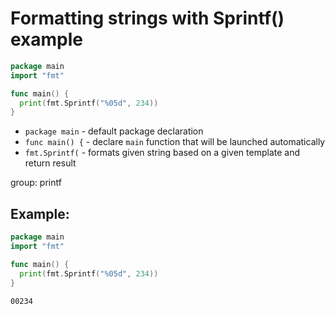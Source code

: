 # Formatting strings with Sprintf() example

```go
package main
import "fmt"

func main() {
  print(fmt.Sprintf("%05d", 234))
}
```

- `package main` - default package declaration
- `func main() {` - declare `main` function that will be launched automatically
- `fmt.Sprintf(` - formats given string based on a given template and return result

group: printf

## Example: 
```go
package main
import "fmt"

func main() {
  print(fmt.Sprintf("%05d", 234))
}
```
```
00234
```

